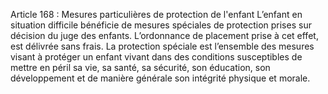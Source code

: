 Article 168 : Mesures particulières de protection de l'enfant
L’enfant en situation difficile bénéficie de mesures spéciales de protection prises sur décision du juge des enfants. L’ordonnance de placement prise à cet effet, est délivrée sans frais.
La protection spéciale est l’ensemble des mesures visant à protéger un enfant vivant dans des conditions susceptibles de mettre en péril sa vie, sa santé, sa sécurité, son éducation, son développement et de manière générale son intégrité physique et morale.
